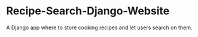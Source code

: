 # Recipe-Search-Django-Website
A Django app where to store cooking recipes and let users search on them.
